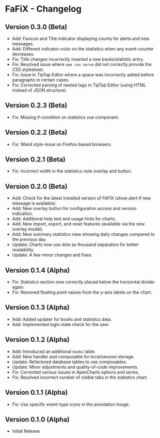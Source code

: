 FaFiX - Changelog
=================

## Version 0.3.0 (Beta)
- Add: Favicon and Title indicator displaying counts for alerts and new messages.
- Add: Different indicator-color on the statistics when any event-counter decreases.
- Fix: Title changes incorrectly inserted a new books/statistic entry.
- Fix: Resolved issue where `npm run serve` did not correctly provide the CSS stylesheet.
- Fix: Issue in TipTap Editor where a space was incorrectly added before paragraphs in certain cases.
- Fix: Corrected parsing of nested tags in TipTap Editor (using HTML instead of JSON structure).

## Version 0.2.3 (Beta)
- Fix: Missing if-condition on statistics vue component.

## Version 0.2.2 (Beta)
- Fix: Weird style-issue on Firefox-based browsers.

## Version 0.2.1 (Beta)
- Fix: Incorrect width in the statistics note overlay and button.

## Version 0.2.0 (Beta)
- Add: Check for the latest installed version of FAFIX (show alert if new message is available).
- Add: New overlay button for configuration access and version indication.
- Add: Additional help text and usage hints for charts.
- Add: New import, export, and reset features (available via the new overlay modal).
- Add: New summary statistics view showing daily changes compared to the previous day.
- Update: Charts now use dots as thousand separators for better readability.
- Update: A few minor changes and fixes.

## Version 0.1.4 (Alpha)
- Fix: Statistics section now correctly placed below the horizontal divider again.
- Fix: Removed floating point values from the y-axis labels on the chart.

## Version 0.1.3 (Alpha)
- Add: Added updater for books and statistics data.
- Add: Implemented login state check for the user.

## Version 0.1.2 (Alpha)
- Add: Introduced an additional `books` table.
- Add: New handler and composable for local/session storage.
- Update: Refactored database tables to use composables.
- Update: Minor adjustments and quality-of-code improvements.
- Fix: Corrected various issues in ApexCharts options and series.
- Fix: Resolved incorrect number of visible tabs in the statistics chart.

## Version 0.1.1 (Alpha)
- Fix: Use specific event-type icons in the annotation image.

## Version 0.1.0 (Alpha)
- Initial Release
